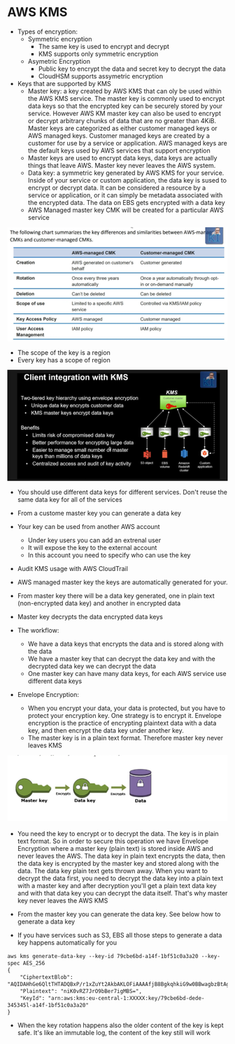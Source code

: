 # AWS KMS

* Types of encryption:
  * Symmetric encryption
    * The same key is used to encrypt and decrypt
    * KMS supports only symmetric encryption
  * Asymetric Encryption
    * Public key to encrypt the data and secret key to decrypt the data
    * CloudHSM supports assymetric encryption
* Keys that are supported by KMS
  * Master key: a key created by AWS KMS that can oly be used within the AWS KMS
service. The master key is commonly used to encrypt data keys so that the
encrypted key can be securely stored by your service. However AWS KM master key
can also be used to encrypt or decrypt arbitrary chunks of data that are no
greater than 4KiB. Master keys are categorized as either customer managed keys
or AWS managed keys. Customer managed keys are created by a customer for use by
a service or application. AWS managed keys are the default keys used by AWS
services that support encryption
  * Master keys are used to encrypt data keys, data keys are actually things
that leave AWS. Master key never leaves the AWS system.
  * Data key: a symmetric key generated by AWS KMS for your service. Inside of
your service or custom application, the data key is sused to encrypt or decrypt
data. It can be considered a resource by a service or application, or it can
simply be metadata associated with the encrypted data. The data on EBS gets
encrypted with a data key
  * AWS Managed master key CMK will be created for a particular AWS service

![keys](../img/82d-14-35-screenshot.png)

* The scope of the key is a region
* Every key has a scope of region

![master keys](../img/2fa-14-41-screenshot.png)


* You should use different data keys for different services. Don't reuse the
same data key for all of the services
* From a custome master key you can generate a data key
* Your key can be used from another AWS account
  * Under key users you can add an extrenal user
  * It will expose the key to the external account
  * In this account you need to specify who can use the key
* Audit KMS usage with AWS CloudTrail


* AWS managed master key the keys are automatically generated for your. 

* From master key there will be a data key generated, one in plain text
(non-encrypted data key) and another in encrypted data

* Master key decrypts the data encrypted data keys


* The workflow:
  * We have a data keys that encrypts the data and is stored along with the data
  * We have a master key that can decrypt the data key and with the decrypted
data key we can decrypt the data
  * One master key can have many data keys, for each AWS service use different
data keys


* Envelope Encryption:
  * When you encrypt your data, your data is protected, but you have to protect
your encryption key. One strategy is to encrypt it. Envelope encryption is the
practice of encrypting plaintext data with a data key, and then encrypt the data
key under another key.
  * The master key is in a plain text format. Therefore master key never leaves
KMS

![envelope](../img/a43-14-50-screenshot.png)


* You need the key to encrypt or to decrypt the data. The key is in plain text
format. So in order to secure this operation we have Envelope Encryption where a
master key (plain text) is stored inside AWS and never leaves the AWS. The data
key in plain text encrypts the data, then the data key is encrypted by the
master key and stored along with the data. The data key plain text gets thrown
away. When you want to decrypt the data first, you need to decrypt the data key
into a plain text with a master key and after decryption you'll get a plain text
data key and with that data key you can decrypt the data itself. That's why
master key never leaves the AWS KMS


* From the master key you can generate the data key. See below how to generate a
data key

* If you have services such as S3, EBS all those steps to generate a data key
happens automatically for you


```
aws kms generate-data-key --key-id 79cbe6bd-a14f-1bf51c0a3a20 --key-spec AES_256
{
    "CiphertextBlob": "AQIDAHhGe6QltTHTADQBxP/r1xZuYt2AkbAKLOFiAAAAfjB8BgkqhkiG9w0BBwagbzBtAgEAMGgGCSqGSIb3DQEHATAeBglghkgBZQMEAS4wEQQMWDVrAIIn1milnOfeAgEQgDt8TeBTyJM6mWQ/vjWyjImMGUbamhaK+JVszZrWqlqyZlNNTCmgneqFgjVOuDctOf0Jk5n3T/RCEGV6Gw==",
    "Plaintext": "niK0vRZ7JrO9bBer7igMBS=",
    "KeyId": "arn:aws:kms:eu-central-1:XXXXX:key/79cbe6bd-dede-345345l-a14f-1bf51c0a3a20"
}
```

* When the key rotation happens also the older content of the key is kept safe.
It's like an immutable log, the content of the key still will work
